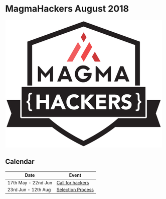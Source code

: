 # MagmaHackers August 2018

![MagmaHackers Logo](../../imgs/mh-logo.png)

## Calendar

 Date| Event 
----- | ---- 
17th May - 22nd Jun | [Call for hackers](call/README.md)
23rd Jun - 12th Aug | [Selection Process](selection-process/README.md)


